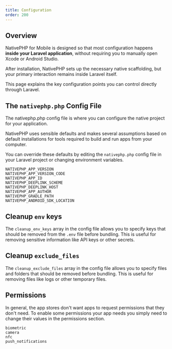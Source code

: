 ```yaml
---
title: Configuration
order: 200
---
```


## Overview

NativePHP for Mobile is designed so that most configuration happens **inside your Laravel application**, without requiring you to manually open Xcode or Android Studio.

After installation, NativePHP sets up the necessary native scaffolding, but your primary interaction remains inside Laravel itself.

This page explains the key configuration points you can control directly through Laravel.

## The `nativephp.php` Config File

The nativephp.php config file is where you can configure the native project for your application. 

NativePHP uses sensible defaults and makes several assumptions based on default installations for tools required to build and run apps from your computer. 

You can override these defaults by editing the `nativephp.php` config file in your Laravel project or changing environment variables.

```dotenv
NATIVEPHP_APP_VERSION 
NATIVEPHP_APP_VERSION_CODE 
NATIVEPHP_APP_ID 
NATIVEPHP_DEEPLINK_SCHEME 
NATIVEPHP_DEEPLINK_HOST 
NATIVEPHP_APP_AUTHOR 
NATIVEPHP_GRADLE_PATH 
NATIVEPHP_ANDROID_SDK_LOCATION
```

## Cleanup `env` keys

The `cleanup_env_keys` array in the config file allows you to specify keys that should be removed from the `.env` file before bundling. 
This is useful for removing sensitive information like API keys or other secrets.

## Cleanup `exclude_files`

The `cleanup_exclude_files` array in the config file allows you to specify files and folders that should be removed before bundling. 
This is useful for removing files like logs or other temporary files.

## Permissions
In general, the app stores don't want apps to request permissions that they don't need. 
To enable some permissions your app needs you simply need to change their values in the permissions section.

```dotenv
biometric
camera
nfc
push_notifications
```
